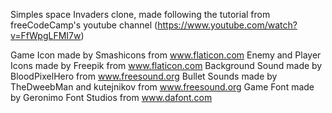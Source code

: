 Simples space Invaders clone, made following the tutorial from freeCodeCamp's youtube channel
(https://www.youtube.com/watch?v=FfWpgLFMI7w)

Game Icon made by Smashicons from www.flaticon.com 
Enemy and Player Icons made by Freepik from www.flaticon.com 
Background Sound made by BloodPixelHero from www.freesound.org 
Bullet Sounds made by TheDweebMan and kutejnikov from www.freesound.org 
Game Font made by Geronimo Font Studios from www.dafont.com
